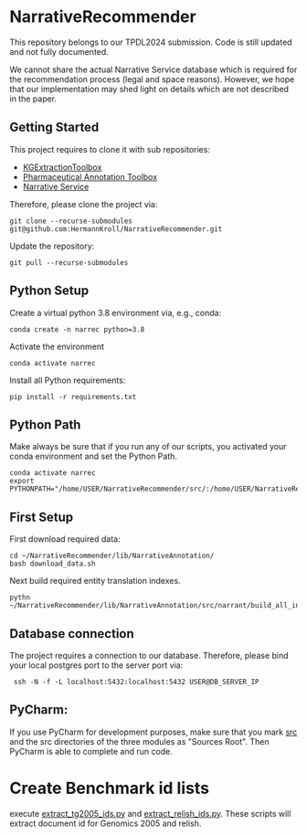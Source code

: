 # NarrativeRecommender
This repository belongs to our TPDL2024 submission. Code is still updated and not fully documented.

We cannot share the actual Narrative Service database which is required for the recommendation process (legal and space reasons).
However, we hope that our implementation may shed light on details which are not described in the paper. 


## Getting Started
This project requires to clone it with sub repositories:
- [KGExtractionToolbox](https://github.com/HermannKroll/KGExtractionToolbox.git)
- [Pharmaceutical Annotation Toolbox](https://github.com/HermannKroll/NarrativeAnnotation.git)
- [Narrative Service](https://github.com/HermannKroll/NarrativeIntelligence.git)

Therefore, please clone the project via:
```
git clone --recurse-submodules git@github.com:HermannKroll/NarrativeRecommender.git
```

Update the repository:
```
git pull --recurse-submodules
```

## Python Setup

Create a virtual python 3.8 environment via, e.g., conda:
```
conda create -n narrec python=3.8
```

Activate the environment
```
conda activate narrec
```


Install all Python requirements:
```
pip install -r requirements.txt
```


## Python Path
Make always be sure that if you run any of our scripts, you activated your conda environment and set the Python Path.
```
conda activate narrec
export PYTHONPATH="/home/USER/NarrativeRecommender/src/:/home/USER/NarrativeRecommender/lib/NarrativeIntelligence/src/:/home/USER/NarrativeRecommender/lib/NarrativeAnnotation/src/:/home/USER/NarrativeRecommender/lib/KGExtractionToolbox/src/"
```

## First Setup
First download required data:
```
cd ~/NarrativeRecommender/lib/NarrativeAnnotation/
bash download_data.sh 
```

Next build required entity translation indexes.
```
pythn ~/NarrativeRecommender/lib/NarrativeAnnotation/src/narrant/build_all_indexes.py
```

## Database connection

The project requires a connection to our database.
Therefore, please bind your local postgres port to the server port via:
```
 ssh -N -f -L localhost:5432:localhost:5432 USER@DB_SERVER_IP
```

## PyCharm:
If you use PyCharm for development purposes, make sure that you mark [src](src) and the src directories of the three modules as "Sources Root". 
Then PyCharm is able to complete and run code. 



# Create Benchmark id lists
execute [extract_tg2005_ids.py](src%2Fnarrec%2Fbenchmark%2Fretrieve_pmids%2Fextract_tg2005_ids.py) and [extract_relish_ids.py](src%2Fnarrec%2Fbenchmark%2Fretrieve_pmids%2Fextract_relish_ids.py).
These scripts will extract document id for Genomics 2005 and relish.
